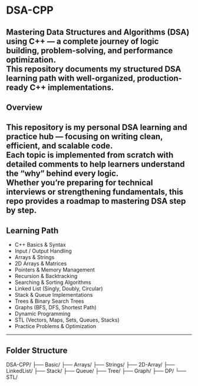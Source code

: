 # DSA-CPP  
Mastering **Data Structures and Algorithms (DSA)** using **C++** — a complete journey of logic building, problem-solving, and performance optimization.  
This repository documents my structured DSA learning path with well-organized, production-ready C++ implementations.  
---
## Overview  
This repository is my personal DSA learning and practice hub — focusing on writing **clean, efficient, and scalable code**.  
Each topic is implemented from scratch with detailed comments to help learners understand the **“why”** behind every logic.  
Whether you’re preparing for technical interviews or strengthening fundamentals, this repo provides a roadmap to mastering DSA step by step.  
---
## Learning Path  

- C++ Basics & Syntax  
- Input / Output Handling  
- Arrays & Strings  
- 2D Arrays & Matrices  
- Pointers & Memory Management  
- Recursion & Backtracking  
- Searching & Sorting Algorithms  
- Linked List (Singly, Doubly, Circular)  
- Stack & Queue Implementations  
- Trees & Binary Search Trees  
- Graphs (BFS, DFS, Shortest Path)  
- Dynamic Programming  
- STL (Vectors, Maps, Sets, Queues, Stacks)  
- Practice Problems & Optimization  
---
## Folder Structure  
DSA-CPP/
├── Basic/
├── Arrays/
├── Strings/
├── 2D-Array/
├── LinkedList/
├── Stack/
├── Queue/
├── Tree/
├── Graph/
├── DP/
└── STL/

